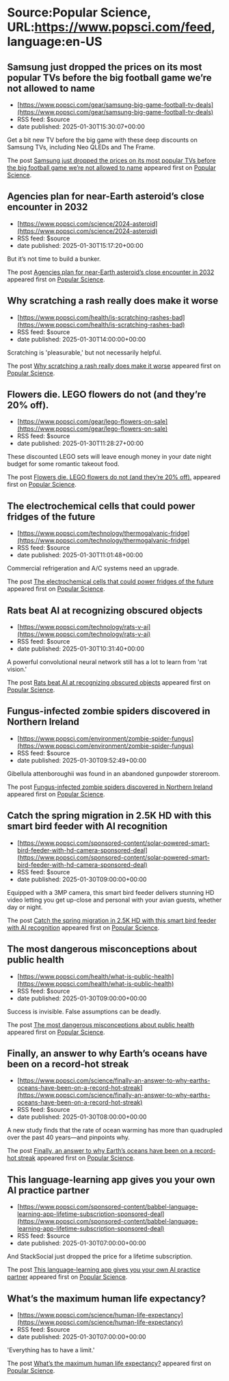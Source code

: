 # Source:Popular Science, URL:https://www.popsci.com/feed, language:en-US

## Samsung just dropped the prices on its most popular TVs before the big football game we’re not allowed to name
 - [https://www.popsci.com/gear/samsung-big-game-football-tv-deals](https://www.popsci.com/gear/samsung-big-game-football-tv-deals)
 - RSS feed: $source
 - date published: 2025-01-30T15:30:07+00:00

<p>Get a bit new TV before the big game with these deep discounts on Samsung TVs, including Neo QLEDs and The Frame.</p>
<p>The post <a href="https://www.popsci.com/gear/samsung-big-game-football-tv-deals/">Samsung just dropped the prices on its most popular TVs before the big football game we&#8217;re not allowed to name</a> appeared first on <a href="https://www.popsci.com">Popular Science</a>.</p>

## Agencies plan for near-Earth asteroid’s close encounter in 2032
 - [https://www.popsci.com/science/2024-asteroid](https://www.popsci.com/science/2024-asteroid)
 - RSS feed: $source
 - date published: 2025-01-30T15:17:20+00:00

<p>But it’s not time to build a bunker.</p>
<p>The post <a href="https://www.popsci.com/science/2024-asteroid/">Agencies plan for near-Earth asteroid&#8217;s close encounter in 2032</a> appeared first on <a href="https://www.popsci.com">Popular Science</a>.</p>

## Why scratching a rash really does make it worse
 - [https://www.popsci.com/health/is-scratching-rashes-bad](https://www.popsci.com/health/is-scratching-rashes-bad)
 - RSS feed: $source
 - date published: 2025-01-30T14:00:00+00:00

<p>Scratching is 'pleasurable,' but not necessarily helpful.</p>
<p>The post <a href="https://www.popsci.com/health/is-scratching-rashes-bad/">Why scratching a rash really does make it worse</a> appeared first on <a href="https://www.popsci.com">Popular Science</a>.</p>

## Flowers die. LEGO flowers do not (and they’re 20% off).
 - [https://www.popsci.com/gear/lego-flowers-on-sale](https://www.popsci.com/gear/lego-flowers-on-sale)
 - RSS feed: $source
 - date published: 2025-01-30T11:28:27+00:00

<p>These discounted LEGO sets will leave enough money in your date night budget for some romantic takeout food.</p>
<p>The post <a href="https://www.popsci.com/gear/lego-flowers-on-sale/">Flowers die. LEGO flowers do not (and they&#8217;re 20% off).</a> appeared first on <a href="https://www.popsci.com">Popular Science</a>.</p>

## The electrochemical cells that could power fridges of the future
 - [https://www.popsci.com/technology/thermogalvanic-fridge](https://www.popsci.com/technology/thermogalvanic-fridge)
 - RSS feed: $source
 - date published: 2025-01-30T11:01:48+00:00

<p>Commercial refrigeration and A/C systems need an upgrade.</p>
<p>The post <a href="https://www.popsci.com/technology/thermogalvanic-fridge/">The electrochemical cells that could power fridges of the future</a> appeared first on <a href="https://www.popsci.com">Popular Science</a>.</p>

## Rats beat AI at recognizing obscured objects
 - [https://www.popsci.com/technology/rats-v-ai](https://www.popsci.com/technology/rats-v-ai)
 - RSS feed: $source
 - date published: 2025-01-30T10:31:40+00:00

<p>A powerful convolutional neural network still has a lot to learn from 'rat vision.'</p>
<p>The post <a href="https://www.popsci.com/technology/rats-v-ai/">Rats beat AI at recognizing obscured objects</a> appeared first on <a href="https://www.popsci.com">Popular Science</a>.</p>

## Fungus-infected zombie spiders discovered in Northern Ireland
 - [https://www.popsci.com/environment/zombie-spider-fungus](https://www.popsci.com/environment/zombie-spider-fungus)
 - RSS feed: $source
 - date published: 2025-01-30T09:52:49+00:00

<p>Gibellula attenboroughii was found in an abandoned gunpowder storeroom.</p>
<p>The post <a href="https://www.popsci.com/environment/zombie-spider-fungus/">Fungus-infected zombie spiders discovered in Northern Ireland</a> appeared first on <a href="https://www.popsci.com">Popular Science</a>.</p>

## Catch the spring migration in 2.5K HD with this smart bird feeder with AI recognition
 - [https://www.popsci.com/sponsored-content/solar-powered-smart-bird-feeder-with-hd-camera-sponsored-deal](https://www.popsci.com/sponsored-content/solar-powered-smart-bird-feeder-with-hd-camera-sponsored-deal)
 - RSS feed: $source
 - date published: 2025-01-30T09:00:00+00:00

<p>Equipped with a 3MP camera, this smart bird feeder delivers stunning HD video letting you get up-close and personal with your avian guests, whether day or night.</p>
<p>The post <a href="https://www.popsci.com/sponsored-content/solar-powered-smart-bird-feeder-with-hd-camera-sponsored-deal/">Catch the spring migration in 2.5K HD with this smart bird feeder with AI recognition</a> appeared first on <a href="https://www.popsci.com">Popular Science</a>.</p>

## The most dangerous misconceptions about public health
 - [https://www.popsci.com/health/what-is-public-health](https://www.popsci.com/health/what-is-public-health)
 - RSS feed: $source
 - date published: 2025-01-30T09:00:00+00:00

<p>Success is invisible. False assumptions can be deadly.</p>
<p>The post <a href="https://www.popsci.com/health/what-is-public-health/">The most dangerous misconceptions about public health</a> appeared first on <a href="https://www.popsci.com">Popular Science</a>.</p>

## Finally, an answer to why Earth’s oceans have been on a record-hot streak
 - [https://www.popsci.com/science/finally-an-answer-to-why-earths-oceans-have-been-on-a-record-hot-streak](https://www.popsci.com/science/finally-an-answer-to-why-earths-oceans-have-been-on-a-record-hot-streak)
 - RSS feed: $source
 - date published: 2025-01-30T08:00:00+00:00

<p>A new study finds that the rate of ocean warming has more than quadrupled over the past 40 years—and pinpoints why.</p>
<p>The post <a href="https://www.popsci.com/science/finally-an-answer-to-why-earths-oceans-have-been-on-a-record-hot-streak/">Finally, an answer to why Earth’s oceans have been on a record-hot streak</a> appeared first on <a href="https://www.popsci.com">Popular Science</a>.</p>

## This language-learning app gives you your own AI practice partner
 - [https://www.popsci.com/sponsored-content/babbel-language-learning-app-lifetime-subscription-sponsored-deal](https://www.popsci.com/sponsored-content/babbel-language-learning-app-lifetime-subscription-sponsored-deal)
 - RSS feed: $source
 - date published: 2025-01-30T07:00:00+00:00

<p>And StackSocial just dropped the price for a lifetime subscription.</p>
<p>The post <a href="https://www.popsci.com/sponsored-content/babbel-language-learning-app-lifetime-subscription-sponsored-deal/">This language-learning app gives you your own AI practice partner</a> appeared first on <a href="https://www.popsci.com">Popular Science</a>.</p>

## What’s the maximum human life expectancy?
 - [https://www.popsci.com/science/human-life-expectancy](https://www.popsci.com/science/human-life-expectancy)
 - RSS feed: $source
 - date published: 2025-01-30T07:00:00+00:00

<p>'Everything has to have a limit.'</p>
<p>The post <a href="https://www.popsci.com/science/human-life-expectancy/">What&#8217;s the maximum human life expectancy?</a> appeared first on <a href="https://www.popsci.com">Popular Science</a>.</p>

